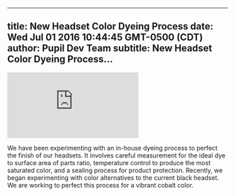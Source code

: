 ---
 title: New Headset Color Dyeing Process
 date: Wed Jul 01 2016 10:44:45 GMT-0500 (CDT)
 author: Pupil Dev Team
 subtitle: New Headset Color Dyeing Process...  
 ---

<div class="Feature-video-container-16by9">
  <iframe class="Feature-video" src="https://www.youtube.com/watch?v=f8BM9y6Yz4A" frameborder="0" allowfullscreen></iframe>
</div>


We have been experimenting with an in-house dyeing process to perfect the finish of our headsets. It involves careful measurement for the ideal dye to surface area of parts ratio, temperature control to produce the most saturated color, and a sealing process for product protection. Recently, we began experimenting with color alternatives to the current black headset. We are working to perfect this process for a vibrant cobalt color.